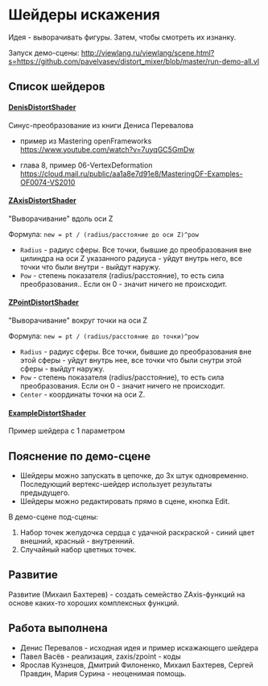 # Шейдеры искажения

Идея - выворачивать фигуры. Затем, чтобы смотреть их изнанку.

Запуск демо-сцены: http://viewlang.ru/viewlang/scene.html?s=https://github.com/pavelvasev/distort_mixer/blob/master/run-demo-all.vl

## Список шейдеров

#### [DenisDistortShader](shaders/Denis.qml)
Синус-преобразование из книги Дениса Перевалова

- пример из Mastering openFrameworks
https://www.youtube.com/watch?v=7uyqGC5GmDw

- глава 8, пример 06-VertexDeformation 
https://cloud.mail.ru/public/aa1a8e7d91e8/MasteringOF-Examples-OF0074-VS2010

#### [ZAxisDistortShader](shaders/ZAxis.qml) 
"Выворачивание" вдоль оси Z 

Формула: `new = pt / (radius/расстояние до оси Z)^pow`

* `Radius` - радиус сферы. Все точки, бывшие до преобразования вне цилиндра на оси Z указанного радиуса - уйдут внутрь него, все точки что были внутри - выйдут наружу. 
* `Pow` - степень показателя (radius/расстояние), то есть сила преобразования.. Если он 0 - значит ничего не происходит.

#### [ZPointDistortShader](shaders/ZPoint.qml) 
"Выворачивание" вокруг точки на оси Z 

Формула: `new = pt / (radius/расстояние до точки)^pow`

* `Radius` - радиус сферы. Все точки, бывшие до преобразования вне этой сферы - уйдут внутрь нее, все точки что были снутри этой сферы - выйдут наружу. 
* `Pow` - степень показателя (radius/расстояние), то есть сила преобразования. Если он 0 - значит ничего не происходит.
* `Center` - координаты точки на оси Z.

#### [ExampleDistortShader](shaders/Example.qml)
Пример шейдера с 1 параметром

## Пояснение по демо-сцене 
* Шейдеры можно запускать в цепочке, до 3х штук одновременно. Последующий вертекс-шейдер использует результаты предыдущего. 
* Шейдеры можно редактировать прямо в сцене, кнопка Edit.

В демо-сцене под-сцены:

1. Набор точек желудочка сердца с удачной раскраской - синий цвет внешний, красный - внутренний. 
2. Случайный набор цветных точек.

## Развитие
Развитие (Михаил Бахтерев) - создать семейство ZAxis-функций на основе каких-то хороших комплексных функций.

## Работа выполнена
* Денис Перевалов - исходная идея и пример искажающего шейдера 
* Павел Васёв - реализация, zaxis/zpoint - коды
* Ярослав Кузнецов, Дмитрий Филоненко, Михаил Бахтерев, Сергей Правдин, Мария Сурина - неоценимая помощь.
